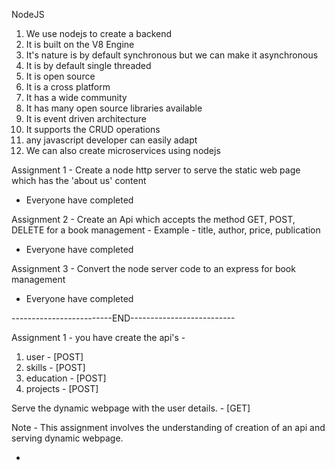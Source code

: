 NodeJS
1. We use nodejs to create a backend
2. It is built on the V8 Engine
3. It's nature is by default synchronous but we can make it asynchronous
4. It is by default single threaded
5. It is open source
6. It is a cross platform
7. It has a wide community
8. It has many open source libraries available
9. It is event driven architecture
10. It supports the CRUD operations
11. any javascript developer can easily adapt
12. We can also create microservices using nodejs


Assignment 1 -
    Create a node http server to serve the static web page which has the 'about us' content

 - Everyone have completed

Assignment 2 -
    Create an Api which accepts the method GET, POST, DELETE for a 
    book management - Example - title, author, price, publication
 - Everyone have completed

Assignment 3 -
    Convert the node server code to an express for book management
 - Everyone have completed

-------------------------END--------------------------


Assignment 1 -
you have create the api's -
1. user - [POST]
2. skills - [POST]
3. education - [POST]
4. projects - [POST]

Serve the dynamic webpage with the user details. - [GET]

Note - This assignment involves the understanding of creation of an api and serving dynamic webpage.

- 